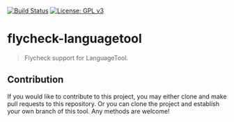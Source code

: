 [![Build Status](https://travis-ci.com/emacs-languagetool/flycheck-languagetool.svg?branch=master)](https://travis-ci.com/emacs-languagetool/flycheck-languagetool)
[![License: GPL v3](https://img.shields.io/badge/License-GPL%20v3-blue.svg)](https://www.gnu.org/licenses/gpl-3.0)

# flycheck-languagetool
> Flycheck support for LanguageTool.

## Contribution

If you would like to contribute to this project, you may either
clone and make pull requests to this repository. Or you can
clone the project and establish your own branch of this tool.
Any methods are welcome!
